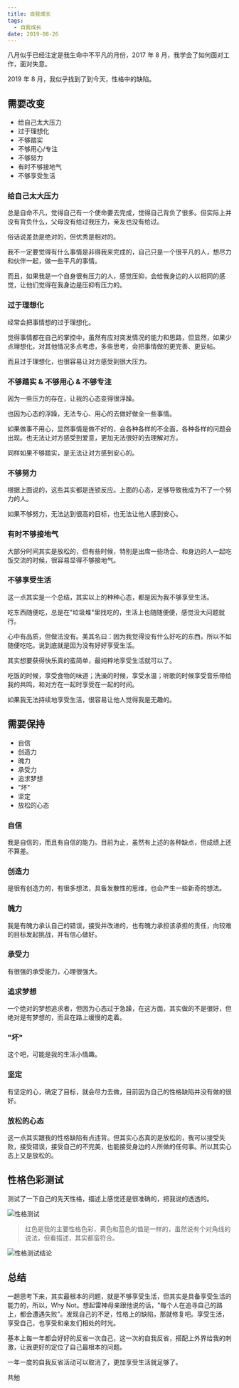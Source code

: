 ```yaml
---
title: 自我成长
tags:
  - 自我成长
date: 2019-08-26
---
```


八月似乎已经注定是我生命中不平凡的月份，2017 年 8 月，我学会了如何面对工作，面对失意。

2019 年 8 月，我似乎找到了到今天，性格中的缺陷。

## 需要改变

- 给自己太大压力
- 过于理想化
- 不够踏实
- 不够用心/专注
- 不够努力
- 有时不够接地气
- 不够享受生活

### 给自己太大压力

总是自命不凡，觉得自己有一个使命要去完成，觉得自己背负了很多。但实际上并没有背负什么，父母没有给过我压力，亲友也没有给过。

俗话说差劲是绝对的，但优秀是相对的。

我不一定要觉得有什么事情是非得我来完成的，自己只是一个很平凡的人，想尽力和伙伴一起，做一些平凡的事情。

而且，如果我是一个自身很有压力的人，感觉压抑，会给我身边的人以相同的感觉，让他们觉得在我身边是压抑有压力的。

### 过于理想化

经常会把事情想的过于理想化。

觉得事情都在自己的掌控中，虽然有应对突发情况的能力和思路，但显然，如果少点理想化，对其他情况多点考虑，多些思考，会把事情做的更完善、更妥帖。

而且过于理想化，也很容易让对方感受到很大压力。

### 不够踏实 & 不够用心 & 不够专注

因为一些压力的存在，让我的心态变得很浮躁。

也因为心态的浮躁，无法专心、用心的去做好做全一些事情。

如果做事不用心，显然事情是做不好的，会各种各样的不全面，各种各样的问题会出现。也无法让对方感受到爱意，更加无法很好的去理解对方。

同样如果不够踏实，是无法让对方感到安心的。

### 不够努力

根据上面说的，这些其实都是连锁反应。上面的心态，足够导致我成为不了一个努力的人。

如果不够努力，无法达到很高的目标，也无法让他人感到安心。

### 有时不够接地气

大部分时间其实是放松的，但有些时候，特别是出席一些场合、和身边的人一起吃饭交流的时候，很容易显得不够接地气。

### 不够享受生活

这一点其实是一个总结，其实以上的种种心态，都是因为我不够享受生活。

吃东西随便吃，总是在"垃圾堆"里找吃的，生活上也随随便便，感觉没大问题就行。

心中有品质，但做法没有。美其名曰：因为我觉得没有什么好吃的东西，所以不如随便吃吃。说到底就是因为没有好好享受生活。

其实想要获得快乐真的蛮简单，最纯粹地享受生活就可以了。

吃饭的时候，享受食物的味道；洗澡的时候，享受水温；听歌的时候享受音乐带给我的共鸣，和对方在一起时享受在一起的时间。

如果我无法持续地享受生活，很容易让他人觉得我是无趣的。

## 需要保持

- 自信
- 创造力
- 魄力
- 承受力
- 追求梦想
- "坏"
- 坚定
- 放松的心态

### 自信

我是自信的，而且有自信的能力。目前为止，虽然有上述的各种缺点，但成绩上还不算差。

### 创造力

是很有创造力的，有很多想法，具备发散性的思维，也会产生一些新奇的想法。

### 魄力

我是有魄力承认自己的错误，接受并改进的，也有魄力承担该承担的责任，向较难的目标发起挑战，并有信心做好。

### 承受力

有很强的承受能力，心理很强大。

### 追求梦想

一个绝对的梦想追求者，但因为心态过于急躁，在这方面，其实做的不是很好，但绝对是有梦想的，而且在路上缓慢的走着。

### "坏"

这个吧，可能是我的生活小情趣。

### 坚定

有坚定的心，确定了目标，就会尽力去做，目前因为自己的性格缺陷并没有做的很好。

### 放松的心态

这一点其实跟我的性格缺陷有点违背。但其实心态真的是放松的，我可以接受失败，接受错误，接受自己的不完美，也能接受身边的人所做的任何事。所以其实心态上又是放松的。

## 性格色彩测试

测试了一下自己的先天性格，描述上感觉还是很准确的，把我说的透透的。

![性格测试](https://sherlockblaze.com/resources/img/myself/性格测试.png)

> 红色是我的主要性格色彩，黄色和蓝色的值是一样的，虽然说有个对角线的说法，但看描述，其实都蛮符合。

![性格测试结论](https://sherlockblaze.com/resources/img/myself/性格测试结论.png)

## 总结

一趟思考下来，其实最根本的问题，就是不够享受生活，但其实是具备享受生活的能力的，所以，Why Not。想起雷神母亲跟他说的话，"每个人在追寻自己的路上，都会遭遇失败"。发现自己的不足，性格上的缺陷，那就修复吧。享受生活，享受自己，也享受和亲友们相处的时光。

基本上每一年都会好好的反省一次自己，这一次的自我反省，搭配上外界给我的刺激，让我更好的定位了自己最根本的问题。

一年一度的自我反省活动可以取消了，更加享受生活就足够了。

共勉
